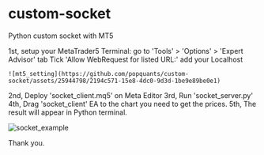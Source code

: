 # custom-socket
Python custom socket with MT5

1st, setup your MetaTrader5 Terminal:
  go to 'Tools' > 'Options' > 'Expert Advisor' tab
  Tick 'Allow WebRequest for listed URL:'
    add your Localhost

    ![mt5_setting](https://github.com/popquants/custom-socket/assets/25944798/2194c571-15e8-4dc0-9d3d-1be9e89be0e1)

2nd, Deploy 'socket_client.mq5' on Meta Editor
3rd, Run 'socket_server.py'
4th, Drag 'socket_client' EA to the chart you need to get the prices.
5th, The result will appear in Python terminal.

![socket_example](https://github.com/popquants/custom-socket/assets/25944798/a6243956-6834-4c2a-a1c7-30fa87783726)

Thank you.
